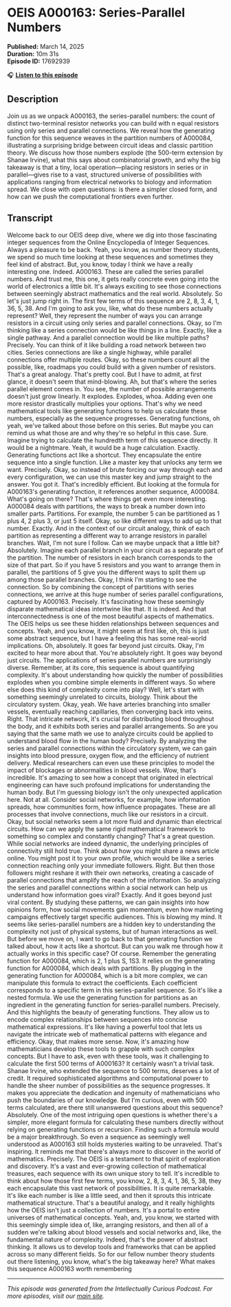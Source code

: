 # OEIS A000163: Series-Parallel Numbers

**Published:** March 14, 2025  
**Duration:** 10m 31s  
**Episode ID:** 17692939

🎧 **[Listen to this episode](https://intellectuallycurious.buzzsprout.com/2529712/episodes/17692939-oeis-a000163-series-parallel-numbers)**

## Description

Join us as we unpack A000163, the series-parallel numbers: the count of distinct two-terminal resistor networks you can build with n equal resistors using only series and parallel connections. We reveal how the generating function for this sequence weaves in the partition numbers of A000084, illustrating a surprising bridge between circuit ideas and classic partition theory. We discuss how those numbers explode (the 500-term extension by Shanae Irvine), what this says about combinatorial growth, and why the big takeaway is that a tiny, local operation—placing resistors in series or in parallel—gives rise to a vast, structured universe of possibilities with applications ranging from electrical networks to biology and information spread. We close with open questions: is there a simpler closed form, and how can we push the computational frontiers even further.

## Transcript

Welcome back to our OEIS deep dive, where we dig into those fascinating integer sequences from the Online Encyclopedia of Integer Sequences. Always a pleasure to be back. Yeah, you know, as number theory students, we spend so much time looking at these sequences and sometimes they feel kind of abstract. But, you know, today I think we have a really interesting one. Indeed. A000163. These are called the series parallel numbers. And trust me, this one, it gets really concrete even going into the world of electronics a little bit. It's always exciting to see those connections between seemingly abstract mathematics and the real world. Absolutely. So let's just jump right in. The first few terms of this sequence are 2, 8, 3, 4, 1, 36, 5, 38. And I'm going to ask you, like, what do these numbers actually represent? Well, they represent the number of ways you can arrange resistors in a circuit using only series and parallel connections. Okay, so I'm thinking like a series connection would be like things in a line. Exactly, like a single pathway. And a parallel connection would be like multiple paths? Precisely. You can think of it like building a road network between two cities. Series connections are like a single highway, while parallel connections offer multiple routes. Okay, so these numbers count all the possible, like, roadmaps you could build with a given number of resistors. That's a great analogy. That's pretty cool. But I have to admit, at first glance, it doesn't seem that mind-blowing. Ah, but that's where the series parallel element comes in. You see, the number of possible arrangements doesn't just grow linearly. It explodes. Explodes, whoa. Adding even one more resistor drastically multiplies your options. That's why we need mathematical tools like generating functions to help us calculate these numbers, especially as the sequence progresses. Generating functions, oh yeah, we've talked about those before on this series. But maybe you can remind us what those are and why they're so helpful in this case. Sure. Imagine trying to calculate the hundredth term of this sequence directly. It would be a nightmare. Yeah, it would be a huge calculation. Exactly. Generating functions act like a shortcut. They encapsulate the entire sequence into a single function. Like a master key that unlocks any term we want. Precisely. Okay, so instead of brute forcing our way through each and every configuration, we can use this master key and jump straight to the answer. You got it. That's incredibly efficient. But looking at the formula for A000163's generating function, it references another sequence, A000084. What's going on there? That's where things get even more interesting. A000084 deals with partitions, the ways to break a number down into smaller parts. Partitions. For example, the number 5 can be partitioned as 1 plus 4, 2 plus 3, or just 5 itself. Okay, so like different ways to add up to that number. Exactly. And in the context of our circuit analogy, think of each partition as representing a different way to arrange resistors in parallel branches. Wait, I'm not sure I follow. Can we maybe unpack that a little bit? Absolutely. Imagine each parallel branch in your circuit as a separate part of the partition. The number of resistors in each branch corresponds to the size of that part. So if you have 5 resistors and you want to arrange them in parallel, the partitions of 5 give you the different ways to split them up among those parallel branches. Okay, I think I'm starting to see the connection. So by combining the concept of partitions with series connections, we arrive at this huge number of series parallel configurations, captured by A000163. Precisely. It's fascinating how these seemingly disparate mathematical ideas intertwine like that. It is indeed. And that interconnectedness is one of the most beautiful aspects of mathematics. The OEIS helps us see these hidden relationships between sequences and concepts. Yeah, and you know, it might seem at first like, oh, this is just some abstract sequence, but I have a feeling this has some real-world implications. Oh, absolutely. It goes far beyond just circuits. Okay, I'm excited to hear more about that. You're absolutely right. It goes way beyond just circuits. The applications of series parallel numbers are surprisingly diverse. Remember, at its core, this sequence is about quantifying complexity. It's about understanding how quickly the number of possibilities explodes when you combine simple elements in different ways. So where else does this kind of complexity come into play? Well, let's start with something seemingly unrelated to circuits, biology. Think about the circulatory system. Okay, yeah. We have arteries branching into smaller vessels, eventually reaching capillaries, then converging back into veins. Right. That intricate network, it's crucial for distributing blood throughout the body, and it exhibits both series and parallel arrangements. So are you saying that the same math we use to analyze circuits could be applied to understand blood flow in the human body? Precisely. By analyzing the series and parallel connections within the circulatory system, we can gain insights into blood pressure, oxygen flow, and the efficiency of nutrient delivery. Medical researchers can even use these principles to model the impact of blockages or abnormalities in blood vessels. Wow, that's incredible. It's amazing to see how a concept that originated in electrical engineering can have such profound implications for understanding the human body. But I'm guessing biology isn't the only unexpected application here. Not at all. Consider social networks, for example, how information spreads, how communities form, how influence propagates. These are all processes that involve connections, much like our resistors in a circuit. Okay, but social networks seem a lot more fluid and dynamic than electrical circuits. How can we apply the same rigid mathematical framework to something so complex and constantly changing? That's a great question. While social networks are indeed dynamic, the underlying principles of connectivity still hold true. Think about how you might share a news article online. You might post it to your own profile, which would be like a series connection reaching only your immediate followers. Right. But then those followers might reshare it with their own networks, creating a cascade of parallel connections that amplify the reach of the information. So analyzing the series and parallel connections within a social network can help us understand how information goes viral? Exactly. And it goes beyond just viral content. By studying these patterns, we can gain insights into how opinions form, how social movements gain momentum, even how marketing campaigns effectively target specific audiences. This is blowing my mind. It seems like series-parallel numbers are a hidden key to understanding the complexity not just of physical systems, but of human interactions as well. But before we move on, I want to go back to that generating function we talked about, how it acts like a shortcut. But can you walk me through how it actually works in this specific case? Of course. Remember the generating function for A000084, which is 2, 1 plus S, 1S3. It relies on the generating function for A000084, which deals with partitions. By plugging in the generating function for A000084, which is a bit more complex, we can manipulate this formula to extract the coefficients. Each coefficient corresponds to a specific term in this series-parallel sequence. So it's like a nested formula. We use the generating function for partitions as an ingredient in the generating function for series-parallel numbers. Precisely. And this highlights the beauty of generating functions. They allow us to encode complex relationships between sequences into concise mathematical expressions. It's like having a powerful tool that lets us navigate the intricate web of mathematical patterns with elegance and efficiency. Okay, that makes more sense. Now, it's amazing how mathematicians develop these tools to grapple with such complex concepts. But I have to ask, even with these tools, was it challenging to calculate the first 500 terms of A000163? It certainly wasn't a trivial task. Shanae Irvine, who extended the sequence to 500 terms, deserves a lot of credit. It required sophisticated algorithms and computational power to handle the sheer number of possibilities as the sequence progresses. It makes you appreciate the dedication and ingenuity of mathematicians who push the boundaries of our knowledge. But I'm curious, even with 500 terms calculated, are there still unanswered questions about this sequence? Absolutely. One of the most intriguing open questions is whether there's a simpler, more elegant formula for calculating these numbers directly without relying on generating functions or recursion. Finding such a formula would be a major breakthrough. So even a sequence as seemingly well understood as A000163 still holds mysteries waiting to be unraveled. That's inspiring. It reminds me that there's always more to discover in the world of mathematics. Precisely. The OEIS is a testament to that spirit of exploration and discovery. It's a vast and ever-growing collection of mathematical treasures, each sequence with its own unique story to tell. It's incredible to think about how those first few terms, you know, 2, 8, 3, 4, 1, 36, 5, 38, they each encapsulate this vast network of possibilities. It is quite remarkable. It's like each number is like a little seed, and then it sprouts this intricate mathematical structure. That's a beautiful analogy, and it really highlights how the OEIS isn't just a collection of numbers. It's a portal to entire universes of mathematical concepts. Yeah, and, you know, we started with this seemingly simple idea of, like, arranging resistors, and then all of a sudden we're talking about blood vessels and social networks and, like, the fundamental nature of complexity. Indeed, that's the power of abstract thinking. It allows us to develop tools and frameworks that can be applied across so many different fields. So for our fellow number theory students out there listening, you know, what's the big takeaway here? What makes this sequence A000163 worth remembering

---
*This episode was generated from the Intellectually Curious Podcast. For more episodes, visit our [main site](https://intellectuallycurious.buzzsprout.com).*

